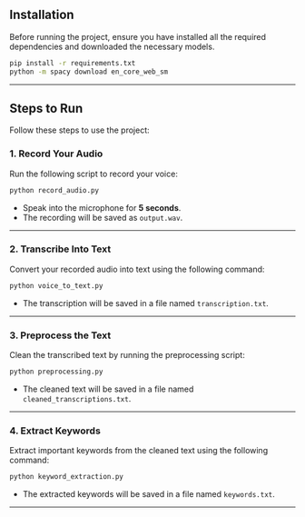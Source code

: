 ## Installation

Before running the project, ensure you have installed all the required dependencies and downloaded the necessary models.

```bash
pip install -r requirements.txt
python -m spacy download en_core_web_sm
```

---

## Steps to Run

Follow these steps to use the project:

### 1. Record Your Audio
Run the following script to record your voice:

```bash
python record_audio.py
```

- Speak into the microphone for **5 seconds**.
- The recording will be saved as `output.wav`.

---

### 2. Transcribe Into Text
Convert your recorded audio into text using the following command:

```bash
python voice_to_text.py
```

- The transcription will be saved in a file named `transcription.txt`.

---

### 3. Preprocess the Text
Clean the transcribed text by running the preprocessing script:

```bash
python preprocessing.py
```

- The cleaned text will be saved in a file named `cleaned_transcriptions.txt`.

---

### 4. Extract Keywords
Extract important keywords from the cleaned text using the following command:

```bash
python keyword_extraction.py
```

- The extracted keywords will be saved in a file named `keywords.txt`.

---